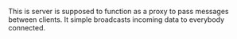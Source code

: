 This is server is supposed to function as a proxy to pass messages between clients. It simple broadcasts incoming data to everybody connected.
